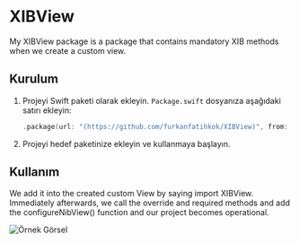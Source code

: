 # XIBView

 My XIBView package is a package that contains mandatory XIB methods when we create a custom view.


## Kurulum

1. Projeyi Swift paketi olarak ekleyin. `Package.swift` dosyanıza aşağıdaki satırı ekleyin:

    ```swift
    .package(url: "(https://github.com/furkanfatihkok/XIBView)", from: "1.0.0")
    ```

2. Projeyi hedef paketinize ekleyin ve kullanmaya başlayın.


## Kullanım

We add it into the created custom View by saying import XIBView. 
Immediately afterwards, we call the override and required methods and add the configureNibView() function and our project becomes operational.

![Örnek Görsel](<img width="359" alt="Screenshot 2024-05-10 at 15 48 10" src="https://github.com/furkanfatihkok/XIBView/assets/113316242/3b730417-1076-49ae-9bf1-30260230e4ce">
)
